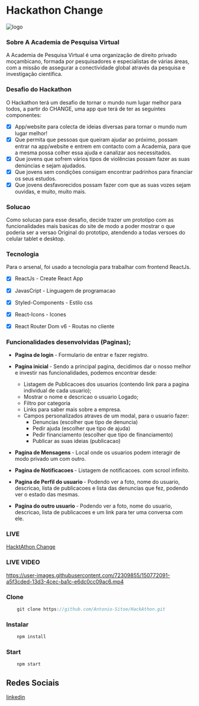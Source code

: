 # Hackathon Change


![logo](https://user-images.githubusercontent.com/72309855/150771039-8311362f-01e6-4e67-9bd1-eddc00137040.png)

### Sobre A Academia de Pesquisa Virtual
A Academia de Pesquisa Virtual é uma organização de direito privado moçambicano,
formada por pesquisadores e especialistas de várias áreas, com a missão de assegurar a
conectividade global através da pesquisa e investigação científica.

### Desafio do Hackathon
O Hackathon terá um desafio de tornar o mundo num lugar melhor para todos, a
partir do CHANGE, uma app que terá de ter as seguintes componentes:

- [x] App/website para colecta de ideias diversas para tornar o mundo num lugar melhor!
- [x] Que permita que pessoas que queiram ajudar ao próximo, possam entrar na
app/website e entrem em contacto com a Academia, para que a mesma possa colher
essa ajuda e canalizar aos necessitados.
- [x] Que jovens que sofrem vários tipos de violências possam fazer as suas denúncias e
sejam ajudados.
- [x] Que jovens sem condições consigam encontrar padrinhos para financiar os seus
estudos.
- [x] Que jovens desfavorecidos possam fazer com que as suas vozes sejam ouvidas, e
muito, muito mais.

### Solucao

Como solucao para esse desafio, decide trazer um prototipo com as funcionalidades mais basicas do site de modo a poder mostrar o que poderia ser a versao Original do prototipo, atendendo a todas versoes do celular tablet e desktop.

### Tecnologia
Para o arsenal, foi usado a tecnologia para trabalhar com frontend ReactJs.

- [x] ReactJs - Create React App
- [x] JavasCript -  Linguagem de programacao
- [x] Styled-Components - Estilo css
- [x] React-Icons - Icones
- [x] React Router Dom v6 - Routas no cliente


### Funcionalidades desenvolvidas (Paginas);

- <b>Pagina de login </b>  - Formulario de entrar e fazer registro.

- <b>Pagina inicial </b> - Sendo a principal pagina, decidimos dar o nosso melhor e investir nas funcionalidades, podemos encontrar desde: 
   - Listagem de Publicacoes dos usuarios (contendo link para a pagina individual de cada usuario);
   - Mostrar o nome e descricao o usuario Logado;
   - Filtro por categoria
   - Links para saber mais sobre a empresa.
   - Campos personalizados atraves de um modal, para o usuario fazer:
       - Denuncias (escolher que tipo de denuncia)
       - Pedir ajuda (escolher que tipo de ajuda)
       - Pedir financiamento (escolher que tipo de financiamento)
       - Publicar as suas ideias (publicacao)

- <b>Pagina de Mensagens </b> - Local onde os usuarios podem interagir de modo privado um com outro.
- <b>Pagina de Notificacoes </b> - Listagem de notificacoes. com scrool infinito.
- <b>Pagina de Perfil do usuario </b>  - Podendo ver a foto, nome do usuario, descricao, lista de publicacoes e lista das denuncias que fez, podendo ver o estado das mesmas.
- <b>Pagina do outro usuario </b> - Podendo ver a foto, nome do usuario, descricao, lista de publicacoes e um link para ter uma conversa com ele.


### LIVE
<a href="https://github.com/Antonio-Sitoe/HackAthon">HacktAthon Change</a>

### LIVE VIDEO
https://user-images.githubusercontent.com/72309855/150772091-a5f3cded-13d3-4cec-ba1c-e6dc0cc09ac6.mp4


### Clone

```js
    git clone https://github.com/Antonio-Sitoe/HackAthon.git
```
### Instalar
```js
    npm install
```

### Start
```js
    npm start
```

## Redes Sociais
<a href="https://www.linkedin.com/in/antonio-sitoe-521b64205/">linkedin</a>
